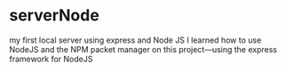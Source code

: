 # serverNode
my first local server using express and Node JS
I learned how to use NodeJS and the NPM packet manager on this project—using the express framework for NodeJS
